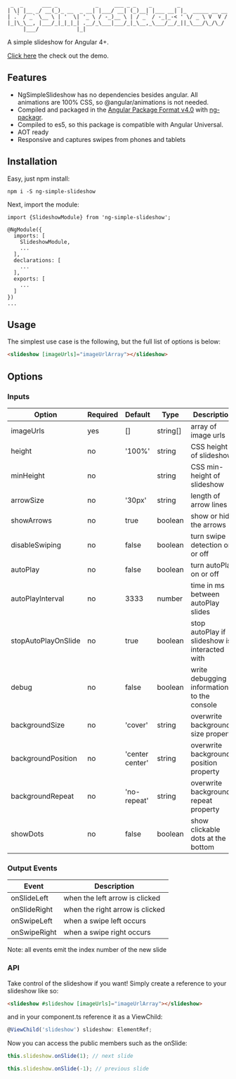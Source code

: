 ```prettier
 _  _      ___ _            _     ___ _ _    _        _               
| \| |__ _/ __(_)_ __  _ __| |___/ __| (_)__| |___ __| |_  _____ __ __
| .` / _` \__ \ | '  \| '_ \ / -_)__ \ | / _` / -_|_-< ' \/ _ \ V  V /
|_|\_\__, |___/_|_|_|_| .__/_\___|___/_|_\__,_\___/__/_||_\___/\_/\_/ 
     |___/            |_|                                             
```

A simple slideshow for Angular 4+.

[Click here](https://ng-simple-slideshow.firebaseapp.com) the check out the demo.

## Features

* NgSimpleSlideshow has no dependencies besides angular. All animations are 100% CSS, so @angular/animations is not needed.
* Compiled and packaged in the [Angular Package Format v4.0](https://docs.google.com/document/d/1CZC2rcpxffTDfRDs6p1cfbmKNLA6x5O-NtkJglDaBVs/preview) with [ng-packagr](https://github.com/dherges/ng-packagr).
* Compiled to es5, so this package is compatible with Angular Universal.
* AOT ready
* Responsive and captures swipes from phones and tablets

## Installation

Easy, just npm install:

```shell
npm i -S ng-simple-slideshow
```

Next, import the module:

```
import {SlideshowModule} from 'ng-simple-slideshow';

@NgModule({
  imports: [
    SlideshowModule,
    ...
  ],
  declarations: [
    ...
  ],
  exports: [
    ...
  ]
})
...
```

## Usage

The simplest use case is the following, but the full list of options is below:

```html
<slideshow [imageUrls]="imageUrlArray"></slideshow>
```

## Options

### Inputs

| Option              | Required | Default         | Type     | Description                                   |
|---------------------|----------|-----------------|----------|-----------------------------------------------|
| imageUrls           | yes      | []              | string[] | array of image urls                           |
| height              | no       | '100%'          | string   | CSS height of slideshow                       |
| minHeight           | no       |                 | string   | CSS min-height of slideshow                   |
| arrowSize           | no       | '30px'          | string   | length of arrow lines                         |
| showArrows          | no       | true            | boolean  | show or hide the arrows                       |
| disableSwiping      | no       | false           | boolean  | turn swipe detection on or off                |
| autoPlay            | no       | false           | boolean  | turn autoPlay on or off                       |
| autoPlayInterval    | no       | 3333            | number   | time in ms between autoPlay slides            |
| stopAutoPlayOnSlide | no       | true            | boolean  | stop autoPlay if slideshow is interacted with |
| debug               | no       | false           | boolean  | write debugging information to the console    |
| backgroundSize      | no       | 'cover'         | string   | overwrite background-size property            |
| backgroundPosition  | no       | 'center center' | string   | overwrite background-position property        |
| backgroundRepeat    | no       | 'no-repeat'     | string   | overwrite background-repeat property          |
| showDots            | no       | false           | boolean  | show clickable dots at the bottom             |

### Output Events

| Event        | Description                     |
|--------------|---------------------------------|
| onSlideLeft  | when the left arrow is clicked  |
| onSlideRight | when the right arrow is clicked |
| onSwipeLeft  | when a swipe left occurs        |
| onSwipeRight | when a swipe right occurs       |

Note: all events emit the index number of the new slide

### API

Take control of the slideshow if you want! Simply create a reference to your slideshow like so:

```html
<slideshow #slideshow [imageUrls]="imageUrlArray"></slideshow>
```

and in your component.ts reference it as a ViewChild:

```typescript 
@ViewChild('slideshow') slideshow: ElementRef;
```

Now you can access the public members such as the onSlide:

```typescript
this.slideshow.onSlide(1); // next slide
```

```typescript
this.slideshow.onSlide(-1); // previous slide
```
